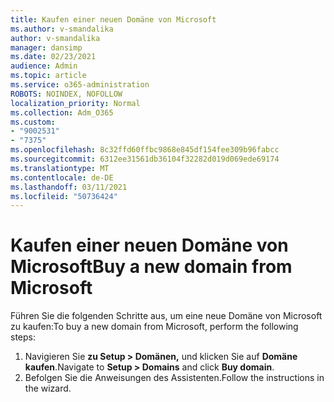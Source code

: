 ```yaml
---
title: Kaufen einer neuen Domäne von Microsoft
ms.author: v-smandalika
author: v-smandalika
manager: dansimp
ms.date: 02/23/2021
audience: Admin
ms.topic: article
ms.service: o365-administration
ROBOTS: NOINDEX, NOFOLLOW
localization_priority: Normal
ms.collection: Adm_O365
ms.custom:
- "9002531"
- "7375"
ms.openlocfilehash: 8c32ffd60ffbc9868e845df154fee309b96fabcc
ms.sourcegitcommit: 6312ee31561db36104f32282d019d069ede69174
ms.translationtype: MT
ms.contentlocale: de-DE
ms.lasthandoff: 03/11/2021
ms.locfileid: "50736424"
---
```

# <a name="buy-a-new-domain-from-microsoft"></a><span data-ttu-id="f5b20-102">Kaufen einer neuen Domäne von Microsoft</span><span class="sxs-lookup"><span data-stu-id="f5b20-102">Buy a new domain from Microsoft</span></span>

<span data-ttu-id="f5b20-103">Führen Sie die folgenden Schritte aus, um eine neue Domäne von Microsoft zu kaufen:</span><span class="sxs-lookup"><span data-stu-id="f5b20-103">To buy a new domain from Microsoft, perform the following steps:</span></span>

1. <span data-ttu-id="f5b20-104">Navigieren Sie **zu Setup > Domänen,** und klicken Sie auf **Domäne kaufen**.</span><span class="sxs-lookup"><span data-stu-id="f5b20-104">Navigate to **Setup > Domains** and click **Buy domain**.</span></span> 
2. <span data-ttu-id="f5b20-105">Befolgen Sie die Anweisungen des Assistenten.</span><span class="sxs-lookup"><span data-stu-id="f5b20-105">Follow the instructions in the wizard.</span></span>